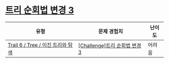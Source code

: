 # [트리 순회법 변경 3](https://www.codetree.ai/trails/complete/curated-cards/challenge-change-tree-traversal-3)

|유형|문제 경험치|난이도|
|---|---|---|
|[Trail 6 / Tree / 이진 트리와 탐색](https://www.codetree.ai/trail-info/intermediate-high/)|[[Challenge]트리 순회법 변경 3](https://www.codetree.ai/trails/complete/curated-cards/challenge-change-tree-traversal-3/)|어려움|


